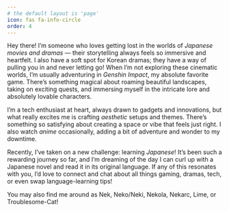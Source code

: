```yaml
---
# the default layout is 'page'
icon: fas fa-info-circle
order: 4
---
```


Hey there! I’m someone who loves getting lost in the worlds of *Japanese movies and dramas* — their storytelling always feels so immersive and heartfelt. I also have a soft spot for Korean dramas; they have a way of pulling you in and never letting go! When I’m not exploring these cinematic worlds, I’m usually adventuring in *Genshin Impact*, my absolute favorite game. There’s something magical about roaming beautiful landscapes, taking on exciting quests, and immersing myself in the intricate lore and absolutely lovable characters.

I’m a tech enthusiast at heart, always drawn to gadgets and innovations, but what really excites me is crafting *aesthetic* setups and themes. There’s something so satisfying about creating a space or vibe that feels just right. I also watch *anime* occasionally, adding a bit of adventure and wonder to my downtime.

Recently, I’ve taken on a new challenge: learning *Japanese*! It’s been such a rewarding journey so far, and I’m dreaming of the day I can curl up with a Japanese novel and read it in its original language. If any of this resonates with you, I’d love to connect and chat about all things gaming, dramas, tech, or even swap language-learning tips!

You may also find me around as Nek, Neko/Neki, Nekola, Nekarc, Lime, or Troublesome-Cat!